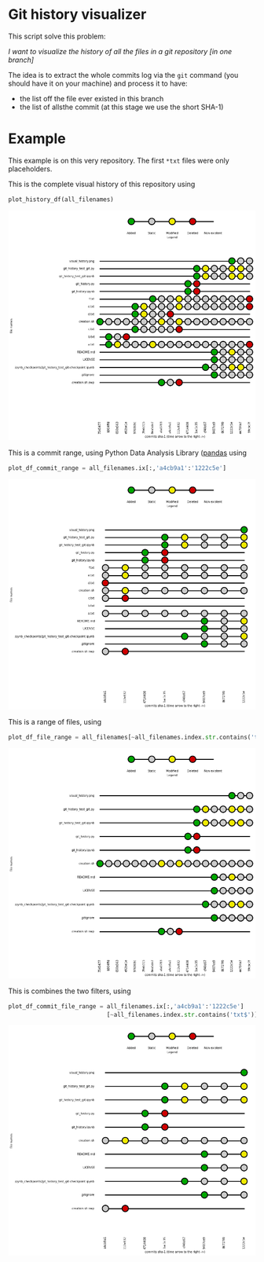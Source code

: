 # Git history visualizer

This script solve this problem:

*I want to visualize the history of all the files in a git repository [in one branch]*

The idea is to extract the whole commits log via the `git` command (you should have it on your machine) and process it to have:

- the list off the file ever existed in this branch
- the list of allsthe commit (at this stage we use the short SHA-1)

# Example

This example is on this very repository. The first `*txt` files were only placeholders.

This is the complete visual history of this repository using

```python
plot_history_df(all_filenames)
```

![](images/complete_visual_history.png)


This is a commit range, using Python Data Analysis Library ([pandas](http://pandas.pydata.org/) using

```python
plot_df_commit_range = all_filenames.ix[:,'a4cb9a1':'1222c5e']
```

![](images/commit_range_visual_history.png)

This is a range of files, using

```python
plot_df_file_range = all_filenames[~all_filenames.index.str.contains('txt$')]
```

![](images/files_range_visual_history.png)

This is combines the two filters, using

```python
plot_df_commit_file_range = all_filenames.ix[:,'a4cb9a1':'1222c5e']
                            [~all_filenames.index.str.contains('txt$')]
```

![](images/commit_and_files_range_visual_history.png)
